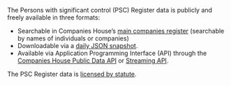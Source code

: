The Persons with significant control (PSC) Register data is publicly and freely
available in three formats:

- Searchable in Companies House’s [main companies register](https://find-and-update.company-information.service.gov.uk/)
  (searchable by names of individuals or companies)
- Downloadable via a [daily JSON snapshot](http://download.companieshouse.gov.uk/en_pscdata.html).
- Available via Application Programming Interface (API) through the [Companies House Public Data API](https://developer-specs.company-information.service.gov.uk/companies-house-public-data-api/reference/persons-with-significant-control) or [Streaming API](https://developer-specs.company-information.service.gov.uk/streaming-api/reference/persons-with-significant-control).

The PSC Register data is [licensed by statute](https://www.gov.uk/government/publications/companies-house-accreditation-to-information-fair-traders-scheme).
